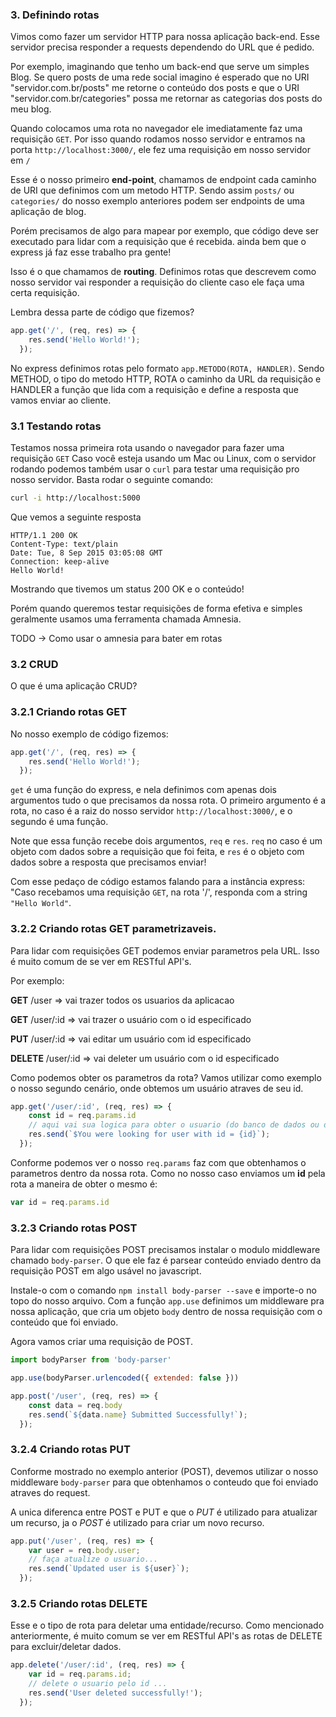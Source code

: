 
### 3. Definindo rotas

Vimos como fazer um servidor HTTP para nossa aplicação back-end. Esse servidor precisa responder a requests dependendo do URL que é pedido.

Por exemplo, imaginando que tenho um back-end que serve um simples Blog. Se quero posts de uma rede social imagino é esperado que no URI "servidor.com.br/posts" me retorne o conteúdo dos posts e que o URI "servidor.com.br/categories" possa me retornar as categorias dos posts do meu blog.

Quando colocamos uma rota no navegador ele imediatamente faz uma requisição `GET`. Por isso quando rodamos nosso servidor e entramos na porta `http://localhost:3000/`, ele fez uma requisição em nosso servidor em `/`

Esse é o nosso primeiro **end-point**, chamamos de endpoint cada caminho de URI que definimos com um metodo HTTP. Sendo assim `posts/` ou `categories/` do nosso exemplo anteriores podem ser endpoints de uma aplicação de blog.

Porém precisamos de algo para mapear por exemplo, que código deve ser executado para lidar com a requisição que é recebida. ainda bem que o express já faz esse trabalho pra gente!
 
Isso é o que chamamos de **routing**. Definimos rotas que descrevem como nosso servidor vai responder a requisição do cliente caso ele faça uma certa requisição.

Lembra dessa parte de código que fizemos?

```javascript
app.get('/', (req, res) => {
    res.send('Hello World!');
  });
```

No express definimos rotas pelo formato `app.METODO(ROTA, HANDLER)`. Sendo METHOD, o tipo do metodo HTTP, ROTA o caminho da URL da requisição e HANDLER a função que lida com a requisição e define a resposta que vamos enviar ao cliente.

### 3.1 Testando rotas

Testamos nossa primeira rota usando o navegador para fazer uma requisição `GET`
Caso você esteja usando um Mac ou Linux, com o servidor rodando podemos também usar o `curl` para testar uma requisição pro nosso servidor. Basta rodar o seguinte comando:
``` bash
curl -i http://localhost:5000
```

Que vemos a seguinte resposta

```
HTTP/1.1 200 OK 
Content-Type: text/plain 
Date: Tue, 8 Sep 2015 03:05:08 GMT 
Connection: keep-alive 
Hello World!
```

Mostrando que tivemos um status 200 OK e o conteúdo!

Porém quando queremos testar requisições de forma efetiva e simples geralmente usamos uma ferramenta chamada Amnesia.

TODO -> Como usar o amnesia para bater em rotas

### 3.2 CRUD

O que é uma aplicação CRUD?

### 3.2.1 Criando rotas GET

No nosso exemplo de código fizemos:

```javascript
app.get('/', (req, res) => {
    res.send('Hello World!');
  });
```

`get` é uma função do express, e nela definimos com apenas dois argumentos tudo o que precisamos da nossa rota. O primeiro argumento é a rota, no caso é a raiz do nosso servidor `http://localhost:3000/`, e o segundo é uma função. 

Note que essa função recebe dois argumentos, `req` e `res`. `req` no caso é um objeto com dados sobre a requisição que foi feita, e `res` é o objeto com dados sobre a resposta que precisamos enviar! 

Com esse pedaço de código estamos falando para a instância express: "Caso recebamos uma requisição `GET`, na rota '/', responda com a string `"Hello World"`.

### 3.2.2 Criando rotas GET parametrizaveis.

Para lidar com requisições GET podemos enviar parametros pela URL. Isso é muito comum de se ver em RESTful API's.

Por exemplo:

**GET**     /user => vai trazer todos os usuarios da aplicacao

**GET**     /user/:id => vai trazer o usuário com o id especificado

**PUT**     /user/:id => vai editar um usuário com id especificado

**DELETE**  /user/:id => vai deleter um usuário com o id especificado

Como podemos obter os parametros da rota? Vamos utilizar como exemplo o nosso segundo cenário, onde obtemos um usuário atraves de seu id.

```javascript
app.get('/user/:id', (req, res) => {
    const id = req.params.id
    // aqui vai sua logica para obter o usuario (do banco de dados ou de uma API)
    res.send(`$You were looking for user with id = {id}`);
  });
```

Conforme podemos ver o nosso ```req.params``` faz com que obtenhamos o parametros dentro da nossa rota.
Como no nosso caso enviamos um **id** pela rota a maneira de obter o mesmo é:

```javascript
var id = req.params.id
```

### 3.2.3 Criando rotas POST

Para lidar com requisições POST precisamos instalar o modulo middleware chamado `body-parser`.
O que ele faz é parsear conteúdo enviado dentro da requisição POST em algo usável no javascript.

Instale-o com o comando `npm install body-parser --save` e importe-o no topo do nosso arquivo.
Com a função `app.use` definimos um middleware pra nossa aplicação, que cria um objeto `body` dentro de nossa requisição com o conteúdo que foi enviado.

Agora vamos criar uma requisição de POST.  
```javascript
import bodyParser from 'body-parser'

app.use(bodyParser.urlencoded({ extended: false }))

app.post('/user', (req, res) => {
    const data = req.body
    res.send(`${data.name} Submitted Successfully!`);
  });
```

### 3.2.4 Criando rotas PUT

Conforme mostrado no exemplo anterior (POST), devemos utilizar o nosso middleware `body-parser` para que obtenhamos o conteudo que foi enviado atraves do request.

A unica diferenca entre POST e PUT e que o *PUT* é utilizado para atualizar um recurso, ja o *POST* é utilizado para criar um novo recurso.

```javascript
app.put('/user', (req, res) => {
    var user = req.body.user;
    // faça atualize o usuario...
    res.send(`Updated user is ${user}`);
  });
```

### 3.2.5 Criando rotas DELETE

Esse e o tipo de rota para deletar uma entidade/recurso. Como mencionado anteriormente, é muito comum se ver em RESTful API's as rotas de DELETE para excluir/deletar dados.

```javascript
app.delete('/user/:id', (req, res) => {
    var id = req.params.id;
    // delete o usuario pelo id ...
    res.send('User deleted successfully!');
  });
```
